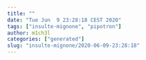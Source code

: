 ```yaml
---
title: ""
date: "Tue Jun  9 23:28:18 CEST 2020"
tags: ["insulte-mignone", "pipotron"]
author: m1ch3l
categories: ["generated"]
slug: "insulte-mignone/2020-06-09-23:28:18"
---
```



